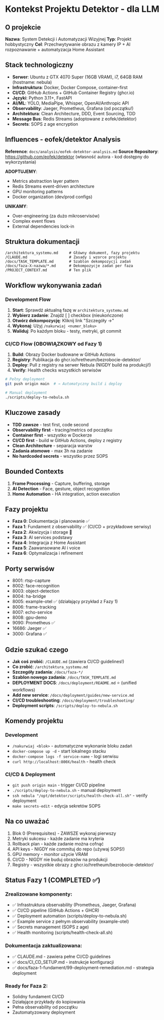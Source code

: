 # Kontekst Projektu Detektor - dla LLM

<!--
META LLM PROMPT:
Ten plik służy do szybkiego wprowadzenia LLM w kontekst projektu.
Wczytaj go na początku każdej nowej sesji/konwersacji.
-->

## O projekcie

**Nazwa**: System Detekcji i Automatyzacji Wizyjnej
**Typ**: Projekt hobbystyczny
**Cel**: Przechwytywanie obrazu z kamery IP + AI rozpoznawanie + automatyzacja Home Assistant

## Stack technologiczny

- **Serwer**: Ubuntu z GTX 4070 Super (16GB VRAM), i7, 64GB RAM (hostname: nebula)
- **Infrastruktura**: Docker, Docker Compose, container-first
- **CI/CD**: GitHub Actions + GitHub Container Registry (ghcr.io)
- **Języki**: Python 3.11+, FastAPI
- **AI/ML**: YOLO, MediaPipe, Whisper, OpenAI/Anthropic API
- **Observability**: Jaeger, Prometheus, Grafana (od początku!)
- **Architektura**: Clean Architecture, DDD, Event Sourcing, TDD
- **Message Bus**: Redis Streams (adoptowane z eofek/detektor)
- **Secrets**: SOPS z age encryption

## Influences - eofek/detektor Analysis

**Reference**: `docs/analysis/eofek-detektor-analysis.md`
**Source Repository**: <https://github.com/eofek/detektor> (własność autora - kod dostępny do wykorzystania)

**ADOPTUJEMY**:

- Metrics abstraction layer pattern
- Redis Streams event-driven architecture
- GPU monitoring patterns
- Docker organization (dev/prod configs)

**UNIKAMY**:

- Over-engineering (za dużo mikroservisów)
- Complex event flows
- External dependencies lock-in

## Struktura dokumentacji

```
/architektura_systemu.md     # Główny dokument, fazy projektu
/CLAUDE.md                   # Zasady i wzorce projektu
/docs/TASK_TEMPLATE.md       # Szablon dekompozycji zadań
/docs/faza-X-nazwa/*.md      # Dekompozycje zadań per faza
/PROJECT_CONTEXT.md          # Ten plik
```

## Workflow wykonywania zadań

### Development Flow
1. **Start**: Sprawdź aktualną fazę w `architektura_systemu.md`
2. **Wybierz zadanie**: Znajdź [ ] checkbox (nieukończone)
3. **Otwórz dekompozycję**: Kliknij link "Szczegóły →"
4. **Wykonaj**: Użyj `/nakurwiaj <numer_bloku>`
5. **Waliduj**: Po każdym bloku - testy, metryki, git commit

### CI/CD Flow (OBOWIĄZKOWY od Fazy 1)
1. **Build**: Obrazy Docker budowane w GitHub Actions
2. **Registry**: Publikacja do ghcr.io/hretheum/bezrobocie-detektor/
3. **Deploy**: Pull z registry na serwer Nebula (NIGDY build na produkcji!)
4. **Verify**: Health checks wszystkich serwisów

```bash
# Pełny deployment
git push origin main  # → Automatyczny build i deploy

# Manual deployment
./scripts/deploy-to-nebula.sh
```

## Kluczowe zasady

- **TDD zawsze** - test first, code second
- **Observability first** - tracing/metrics od początku
- **Container first** - wszystko w Dockerze
- **CI/CD first** - build w GitHub Actions, deploy z registry
- **Clean Architecture** - separacja warstw
- **Zadania atomowe** - max 3h na zadanie
- **No hardcoded secrets** - wszystko przez SOPS

## Bounded Contexts

1. **Frame Processing** - Capture, buffering, storage
2. **AI Detection** - Face, gesture, object recognition
3. **Home Automation** - HA integration, action execution

## Fazy projektu

- **Faza 0**: Dokumentacja i planowanie ✅
- **Faza 1**: Fundament z observability ✅ (CI/CD + przykładowe serwisy)
- **Faza 2**: Akwizycja i storage 🚧
- **Faza 3**: AI services podstawy
- **Faza 4**: Integracja z Home Assistant
- **Faza 5**: Zaawansowane AI i voice
- **Faza 6**: Optymalizacja i refinement

## Porty serwisów

- 8001: rtsp-capture
- 8002: face-recognition
- 8003: object-detection
- 8004: ha-bridge
- 8005: example-otel ✅ (działający przykład z Fazy 1)
- 8006: frame-tracking
- 8007: echo-service
- 8008: gpu-demo
- 9090: Prometheus ✅
- 16686: Jaeger ✅
- 3000: Grafana ✅

## Gdzie szukać czego

- **Jak coś zrobić**: `/CLAUDE.md` (zawiera CI/CD guidelines!)
- **Co zrobić**: `/architektura_systemu.md`
- **Szczegóły zadania**: `/docs/faza-*/`
- **Szablon nowego zadania**: `/docs/TASK_TEMPLATE.md`
- **DEPLOYMENT DOCS**: `/docs/deployment/README.md` ⭐ (unified workflows)
- **Add new service**: `/docs/deployment/guides/new-service.md`
- **CI/CD troubleshooting**: `/docs/deployment/troubleshooting/`
- **Deployment scripts**: `/scripts/deploy-to-nebula.sh`

## Komendy projektu

### Development
- `/nakurwiaj <blok>` - automatyczne wykonanie bloku zadań
- `docker-compose up -d` - start lokalnego stacku
- `docker-compose logs -f service-name` - logi serwisu
- `curl http://localhost:800X/health` - health check

### CI/CD & Deployment
- `git push origin main` - trigger CI/CD pipeline
- `./scripts/deploy-to-nebula.sh` - manual deployment
- `ssh nebula "/opt/detektor/scripts/health-check-all.sh"` - verify deployment
- `make secrets-edit` - edycja sekretów SOPS

## Na co uważać

1. Blok 0 (Prerequisites) - ZAWSZE wykonaj pierwszy
2. Metryki sukcesu - każde zadanie ma kryteria
3. Rollback plan - każde zadanie można cofnąć
4. API keys - NIGDY nie commituj do repo (używaj SOPS!)
5. GPU memory - monitor użycie VRAM
6. CI/CD - NIGDY nie buduj obrazów na produkcji
7. Registry - wszystkie obrazy z ghcr.io/hretheum/bezrobocie-detektor/

## Status Fazy 1 (COMPLETED ✅)

### Zrealizowane komponenty:
- ✅ Infrastruktura observability (Prometheus, Jaeger, Grafana)
- ✅ CI/CD pipeline (GitHub Actions + GHCR)
- ✅ Deployment automation (scripts/deploy-to-nebula.sh)
- ✅ Example service z pełnym observability (example-otel)
- ✅ Secrets management (SOPS z age)
- ✅ Health monitoring (scripts/health-check-all.sh)

### Dokumentacja zaktualizowana:
- ✅ CLAUDE.md - zawiera pełne CI/CD guidelines
- ✅ docs/CI_CD_SETUP.md - instrukcje konfiguracji
- ✅ docs/faza-1-fundament/99-deployment-remediation.md - strategia deployment

### Ready for Faza 2:
- Solidny fundament CI/CD
- Działające przykłady do kopiowania
- Pełna observability od początku
- Zautomatyzowany deployment
